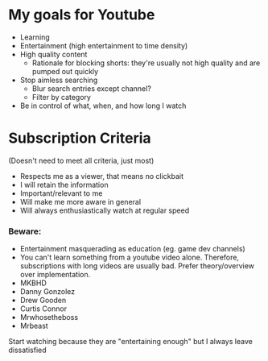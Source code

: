 # My goals for Youtube
- Learning
- Entertainment (high entertainment to time density)
- High quality content
    - Rationale for blocking shorts: they're usually not high quality and are pumped out quickly
- Stop aimless searching
    - Blur search entries except channel?
    - Filter by category
- Be in control of what, when, and how long I watch

# Subscription Criteria
(Doesn't need to meet all criteria, just most)
- Respects me as a viewer, that means no clickbait
- I will retain the information
- Important/relevant to me
- Will make me more aware in general
- Will always enthusiastically watch at regular speed


### Beware:
- Entertainment masquerading as education (eg. game dev channels)
- You can't learn something from a youtube video alone. Therefore, subscriptions with long videos are usually bad. Prefer theory/overview over implementation. 
- MKBHD
- Danny Gonzolez
- Drew Gooden
- Curtis Connor
- Mrwhosetheboss
- Mrbeast

Start watching because they are "entertaining enough" but I always leave dissatisfied
 